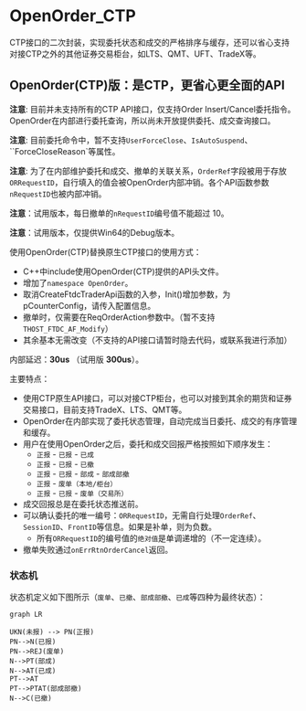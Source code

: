 # OpenOrder_CTP
CTP接口的二次封装，实现委托状态和成交的严格排序与缓存，还可以省心支持对接CTP之外的其他证券交易柜台，如LTS、QMT、UFT、TradeX等。

## OpenOrder(CTP)版：是CTP，更省心更全面的API

**注意**: 目前并未支持所有的CTP API接口，仅支持Order Insert/Cancel委托指令。OpenOrder在内部进行委托查询，所以尚未开放提供委托、成交查询接口。

**注意**: 目前委托命令中，暂不支持`UserForceClose`、`IsAutoSuspend`、``ForceCloseReason`等属性。

**注意**: 为了在内部维护委托和成交、撤单的关联关系，`OrderRef`字段被用于存放`ORRequestID`，自行填入的值会被OpenOrder内部冲销。各个API函数参数`nRequestID`也被内部冲销。

**注意**：试用版本，每日撤单的`nRequestID`编号值不能超过 10。

**注意**：试用版本，仅提供Win64的Debug版本。

使用OpenOrder(CTP)替换原生CTP接口的使用方式：
- C++中include使用OpenOrder(CTP)提供的API头文件。
- 增加了`namespace OpenOrder`。
- 取消CreateFtdcTraderApi函数的入参，Init()增加参数，为pCounterConfig，请传入配置信息。
- 撤单时，仅需要在ReqOrderAction参数中。（暂不支持`THOST_FTDC_AF_Modify`）
- 其余基本无需改变（不支持的API接口请暂时隐去代码，或联系我进行添加）

内部延迟：**30us** （试用版 **300us**）。

主要特点：
- 使用CTP原生API接口，可以对接CTP柜台，也可以对接到其余的期货和证券交易接口，目前支持TradeX、LTS、QMT等。
- OpenOrder在内部实现了委托状态管理，自动完成当日委托、成交的有序管理和缓存。
- 用户在使用OpenOrder之后，委托和成交回报严格按照如下顺序发生：
    - `正报` - `已报` - `已成`
    - `正报` - `已报` - `已撤`
    - `正报` - `已报` - `部成` - `部成部撤 `
    - `正报` - `废单（本地/柜台）`
    - `正报` - `已报` - `废单（交易所）`
- 成交回报总是在委托状态推送前。
- 可以确认委托的唯一编号：`ORRequestID`，无需自行处理`OrderRef`、`SessionID`、`FrontID`等信息。如果是补单，则为负数。
    - 所有`ORRequestID`的编号值的`绝对值`是单调递增的（不一定连续）。
- 撤单失败通过`onErrRtnOrderCancel`返回。

### 状态机
状态机定义如下图所示（`废单`、`已撤`、`部成部撤`、`已成`等四种为最终状态）：

```mermaid
graph LR

UKN(未报) --> PN(正报)
PN-->N(已报)
PN-->REJ(废单)
N-->PT(部成)
N-->AT(已成)
PT-->AT
PT-->PTAT(部成部撤)
N-->C(已撤)
```

